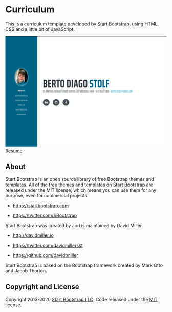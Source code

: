 # Curriculum

This is a curriculum template developed by [Start Bootstrap](https://startbootstrap.com/), using HTML, CSS and a little bit of JavaScript.

![Test](/assets/img/print.png)
[Resume](http://bertostolf-curriculum.000webhostapp.com/#page-top)




## About
Start Bootstrap is an open source library of free Bootstrap themes and templates. All of the free themes and templates on Start Bootstrap are released under the MIT license, which means you can use them for any purpose, even for commercial projects.

* https://startbootstrap.com

* https://twitter.com/SBootstrap

Start Bootstrap was created by and is maintained by David Miller.

* http://davidmiller.io

* https://twitter.com/davidmillerskt

* https://github.com/davidtmiller

Start Bootstrap is based on the Bootstrap framework created by Mark Otto and Jacob Thorton.

## Copyright and License
Copyright 2013-2020 [Start Bootstrap LLC](https://startbootstrap.com/). Code released under the [MIT](https://www.mit.edu/) license.
